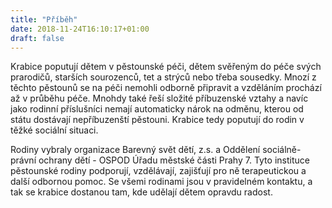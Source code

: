 ```yaml
---
title: "Příběh"
date: 2018-11-24T16:10:17+01:00
draft: false
---
```


Krabice poputují dětem v pěstounské péči, dětem svěřeným do péče svých prarodičů, starších sourozenců, tet a strýců nebo třeba sousedky. Mnozí z těchto pěstounů se na péči nemohli odborně připravit a vzděláním prochází až v průběhu péče. Mnohdy také řeší složité příbuzenské vztahy a navíc jako rodinní příslušníci nemají automaticky nárok na odměnu, kterou od státu dostávají nepříbuzenští pěstouni. Krabice tedy poputují do rodin v těžké sociální situaci. 

Rodiny vybraly organizace Barevný svět dětí, z.s. a Oddělení sociálně-právní ochrany dětí - OSPOD Úřadu městské části Prahy 7. Tyto instituce pěstounské rodiny podporují, vzdělávají, zajišťují pro ně terapeutickou a další odbornou pomoc. Se všemi rodinami jsou v pravidelném kontaktu, a tak se krabice dostanou tam, kde udělají dětem opravdu radost.

